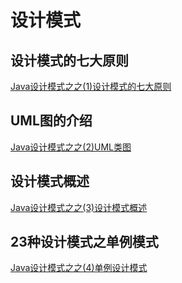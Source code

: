 # 设计模式

## 设计模式的七大原则

[Java设计模式之之(1)设计模式的七大原则](https://sun-iot.github.io/2019/11/07/java/design-pattern/design-pattern-1-principle/#more)

## UML图的介绍

[Java设计模式之之(2)UML类图](https://sun-iot.github.io/2019/11/07/java/design-pattern/design-pattern-2-uml/)

## 设计模式概述
[Java设计模式之之(3)设计模式概述](https://sun-iot.github.io/2019/11/07/java/design-pattern/design-pattern-3-overview/)

## 23种设计模式之单例模式
[Java设计模式之之(4)单例设计模式](https://sun-iot.github.io/2019/11/07/java/design-pattern/design-pattern-4-singleton/)